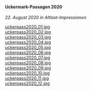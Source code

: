 #### Uckermark-Passagen 2020

_22. August 2020 in Altlast-Impressionen_

[uckerpass2020_01.jpg](https://rtrkrt.4lima.de/alapron/uckerpass2020/uckerpass2020_01.jpg)<br>
[uckerpass2020_02.jpg](https://rtrkrt.4lima.de/alapron/uckerpass2020/uckerpass2020_02.jpg)<br>
[uckerpass2020_03.jpg](https://rtrkrt.4lima.de/alapron/uckerpass2020/uckerpass2020_03.jpg)<br>
[uckerpass2020_04.jpg](https://rtrkrt.4lima.de/alapron/uckerpass2020/uckerpass2020_04.jpg)<br>
[uckerpass2020_05.jpg](https://rtrkrt.4lima.de/alapron/uckerpass2020/uckerpass2020_05.jpg)<br>
[uckerpass2020_06.jpg](https://rtrkrt.4lima.de/alapron/uckerpass2020/uckerpass2020_06.jpg)<br>
[uckerpass2020_07.jpg](https://rtrkrt.4lima.de/alapron/uckerpass2020/uckerpass2020_07.jpg)<br>
[uckerpass2020_08.jpg](https://rtrkrt.4lima.de/alapron/uckerpass2020/uckerpass2020_08.jpg)<br>
[uckerpass2020_09.jpg](https://rtrkrt.4lima.de/alapron/uckerpass2020/uckerpass2020_09.jpg)<br>
[uckerpass2020_10.jpg](https://rtrkrt.4lima.de/alapron/uckerpass2020/uckerpass2020_10.jpg)<br>
[uckerpass2020_11.jpg](https://rtrkrt.4lima.de/alapron/uckerpass2020/uckerpass2020_11.jpg)<br>
[uckerpass2020_12.jpg](https://rtrkrt.4lima.de/alapron/uckerpass2020/uckerpass2020_12.jpg)
